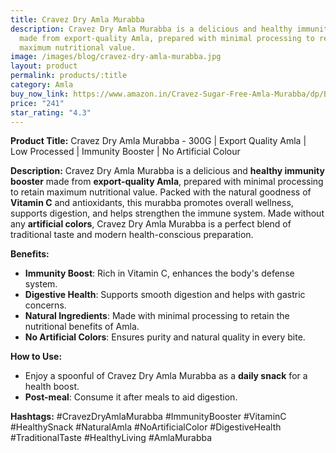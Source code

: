 ```yaml
---
title: Cravez Dry Amla Murabba
description: Cravez Dry Amla Murabba is a delicious and healthy immunity booster
  made from export-quality Amla, prepared with minimal processing to retain
  maximum nutritional value.
image: /images/blog/cravez-dry-amla-murabba.jpg
layout: product
permalink: products/:title
category: Amla
buy_now_link: https://www.amazon.in/Cravez-Sugar-Free-Amla-Murabba/dp/B0BS9PQKDQ/ref=sr_1_10?crid=9NCKR3RZI9QI&tag=m0150-21
price: "241"
star_rating: "4.3"
---
```

**Product Title:** Cravez Dry Amla Murabba - 300G | Export Quality Amla | Low Processed | Immunity Booster | No Artificial Colour

**Description:**
Cravez Dry Amla Murabba is a delicious and **healthy immunity booster** made from **export-quality Amla**, prepared with minimal processing to retain maximum nutritional value. Packed with the natural goodness of **Vitamin C** and antioxidants, this murabba promotes overall wellness, supports digestion, and helps strengthen the immune system. Made without any **artificial colors**, Cravez Dry Amla Murabba is a perfect blend of traditional taste and modern health-conscious preparation.

**Benefits:**
- **Immunity Boost**: Rich in Vitamin C, enhances the body's defense system.
- **Digestive Health**: Supports smooth digestion and helps with gastric concerns.
- **Natural Ingredients**: Made with minimal processing to retain the nutritional benefits of Amla.
- **No Artificial Colors**: Ensures purity and natural quality in every bite.

**How to Use:**
- Enjoy a spoonful of Cravez Dry Amla Murabba as a **daily snack** for a health boost.
- **Post-meal**: Consume it after meals to aid digestion.

**Hashtags:**
#CravezDryAmlaMurabba #ImmunityBooster #VitaminC #HealthySnack #NaturalAmla #NoArtificialColor #DigestiveHealth #TraditionalTaste #HealthyLiving #AmlaMurabba
